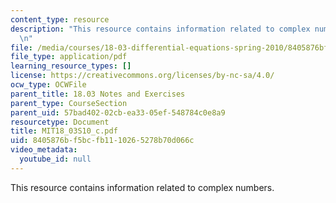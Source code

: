 ```yaml
---
content_type: resource
description: "This resource contains information related to complex numbers. \r\n\r\
  \n"
file: /media/courses/18-03-differential-equations-spring-2010/8405876bf5bcfb1110265278b70d066c_MIT18_03S10_c.pdf
file_type: application/pdf
learning_resource_types: []
license: https://creativecommons.org/licenses/by-nc-sa/4.0/
ocw_type: OCWFile
parent_title: 18.03 Notes and Exercises
parent_type: CourseSection
parent_uid: 57bad402-02cb-ea33-05ef-548784c0e8a9
resourcetype: Document
title: MIT18_03S10_c.pdf
uid: 8405876b-f5bc-fb11-1026-5278b70d066c
video_metadata:
  youtube_id: null
---
```

This resource contains information related to complex numbers. 


